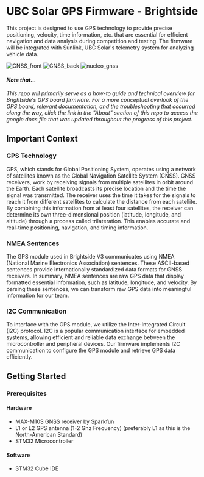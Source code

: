 # UBC Solar GPS Firmware - Brightside 

This project is designed to use GPS technology to provide precise positioning, velocity, time information, etc. that are essential for efficient navigation and data analysis during competition and testing. The firmware will be integrated with Sunlink, UBC Solar's telemetry system for analyzing vehicle data.

![GNSS_front](https://github.com/DiegoArmstrong/GPS-Firmware/assets/74511707/58fa7d6a-aa2b-4945-8e1a-1dd1c97b2ddd)
![GNSS_back](https://github.com/DiegoArmstrong/GPS-Firmware/assets/74511707/0d5142d2-1b39-4cae-b55a-1a5bbd6c8bcd)
![nucleo_gnss](https://github.com/DiegoArmstrong/GPS-Firmware/assets/74511707/89d7f227-803a-4e77-8573-d2530ffd0070)

#### _Note that..._

_This repo will primarily serve as a how-to guide and technical overview for Brightside's GPS board firmware. For a more conceptual overlook of the GPS board, relevant documentation, and the troubleshooting that occurred along the way, click the link in the "About" section of this repo to access the google docs file that was updated throughout the progress of this project._

## Important Context

### GPS Technology

GPS, which stands for Global Positioning System, operates using a network of satellites known as the Global Navigation Satellite System (GNSS). GNSS receivers, work by receiving signals from multiple satellites in orbit around the Earth. Each satellite broadcasts its precise location and the time the signal was transmitted. The receiver uses the time it takes for the signals to reach it from different satellites to calculate the distance from each satellite. By combining this information from at least four satellites, the receiver can determine its own three-dimensional position (latitude, longitude, and altitude) through a process called trilateration. This enables accurate and real-time positioning, navigation, and timing information.

### NMEA Sentences

The GPS module used in Brightside V3 communicates using NMEA (National Marine Electronics Association) sentences. These ASCII-based sentences provide internationally standardized data formats for GNSS receivers. In summary, NMEA sentences are raw GPS data that display formatted essential information, such as latitude, longitude, and velocity. By parsing these sentences, we can transform raw GPS data into meaningful information for our team.

### I2C Communication

To interface with the GPS module, we utilize the Inter-Integrated Circuit (I2C) protocol. I2C is a popular communication interface for embedded systems, allowing efficient and reliable data exchange between the microcontroller and peripheral devices. Our firmware implements I2C communication to configure the GPS module and retrieve GPS data efficiently.

## Getting Started

### Prerequisites

#### Hardware

* MAX-M10S GNSS receiver by Sparkfun
* L1 or L2 GPS antenna (1-2 Ghz Frequency) (preferably L1 as this is the North-American Standard)
* STM32 Microcontroller

#### Software

* STM32 Cube IDE
